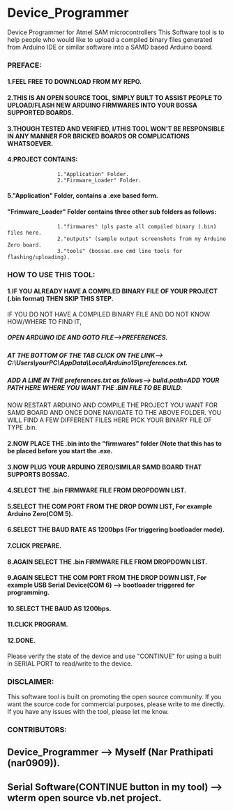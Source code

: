 # Device_Programmer
Device Programmer for Atmel SAM microcontrollers
This Software tool is to help people who would like to upload a compiled binary files generated from Arduino IDE or similar software into a SAMD based Arduino board.


### PREFACE:
#### 1.FEEL FREE TO DOWNLOAD FROM MY REPO.
#### 2.THIS IS AN OPEN SOURCE TOOL, SIMPLY BUILT TO ASSIST PEOPLE TO UPLOAD/FLASH NEW ARDUINO FIRMWARES INTO YOUR BOSSA SUPPORTED BOARDS.
#### 3.THOUGH TESTED AND VERIFIED, I/THIS TOOL WON'T BE RESPONSIBLE IN ANY MANNER FOR BRICKED BOARDS OR COMPLICATIONS WHATSOEVER.
#### 4.PROJECT CONTAINS:
                    1."Application" Folder.
                    2."Firmware_Loader" Folder.
#### 5."Application" Folder, contains a .exe based form.
 ####  "Frimware_Loader" Folder contains three other sub folders as follows:
                    1."firmwares" (pls paste all compiled binary (.bin) files here.
                    2."outputs" (sample output screenshots from my Arduino Zero board.
                    3."tools" (bossac.exe cmd line tools for flashing/uploading).


### HOW TO USE THIS TOOL:

#### 1.IF YOU ALREADY HAVE A COMPILED BINARY FILE OF YOUR PROJECT (.bin format) THEN SKIP THIS STEP.
  IF YOU DO NOT HAVE A COMPILED BINARY FILE AND DO NOT KNOW HOW/WHERE TO FIND IT,
  ##### OPEN ARDUINO IDE AND GOTO FILE-->PREFERENCES.
  ##### AT THE BOTTOM OF THE TAB CLICK ON THE LINK--> C:\Users\yourPC\AppData\Local\Arduino15\preferences.txt.
  ##### ADD A LINE IN THE preferences.txt as follows--> build.path=ADD YOUR PATH HERE WHERE YOU WANT THE .BIN FILE TO BE BUILD.
  NOW RESTART ARDUINO AND COMPILE THE PROJECT YOU WANT FOR SAMD BOARD AND ONCE DONE NAVIGATE TO THE ABOVE FOLDER.
  YOU WILL FIND A FEW DIFFERENT FILES HERE PICK YOUR BINARY FILE OF TYPE .bin.
  


#### 2.NOW PLACE THE .bin into the "firmwares" folder (Note that this has to be placed before you start the .exe.


#### 3.NOW PLUG YOUR ARDUINO ZERO/SIMILAR SAMD BOARD THAT SUPPORTS BOSSAC.


#### 4.SELECT THE .bin FIRMWARE FILE FROM DROPDOWN LIST.

#### 5.SELECT THE COM PORT FROM THE DROP DOWN LIST, For example Arduino Zero(COM 5).


#### 6.SELECT THE BAUD RATE AS 1200bps (For triggering bootloader mode).

#### 7.CLICK PREPARE.

#### 8.AGAIN SELECT THE .bin FIRMWARE FILE FROM DROPDOWN LIST.

#### 9.AGAIN SELECT THE COM PORT FROM THE DROP DOWN LIST, For example USB Serial Device(COM 6) --> bootloader triggered for programming.

#### 10.SELECT THE BAUD AS 1200bps.

#### 11.CLICK PROGRAM.

#### 12.DONE. 

Please verify the state of the device and use "CONTINUE" for using a built in SERIAL PORT to read/write to the device.

### DISCLAIMER:
This software tool is built on promoting the open source community.
If you want the source code for commercial purposes, please write to me directly.
If you have any issues with the tool, please let me know.


### CONTRIBUTORS:
## Device_Programmer --> Myself (Nar Prathipati (nar0909)).
## Serial Software(CONTINUE button in my tool) --> wterm open source vb.net project.



